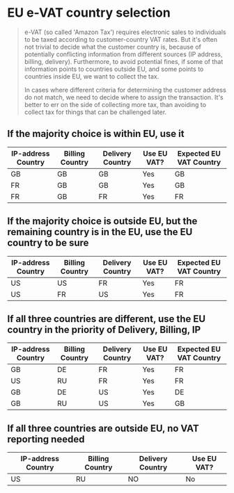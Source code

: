 
# EU e-VAT country selection

> e-VAT (so called 'Amazon Tax') requires electronic sales to individuals to be taxed according to customer-country VAT rates. But it's often not trivial to decide what the customer country is, because of potentially conflicting information from different sources (IP address, billing, delivery). Furthermore, to avoid potential fines, if some of that information points to countries outside EU, and some points to countries inside EU, we want to collect the tax. 
>
>In cases where different criteria for determining the customer address do not match, we need to decide where to assign the transaction. It's better to err on the side of collecting more tax, than avoiding to collect tax for things that can be challenged later.
>

## If the majority choice is within EU, use it

| IP-address Country |  Billing Country | Delivery Country | Use EU VAT? | Expected EU VAT Country  |
|--------------------|------------------|------------------|-------------|--------------------------|
| GB                 | GB               | GB               | Yes         | GB                       |
| FR                 | GB               | GB               | Yes         | GB                       |
| FR                 | GB               | FR               | Yes         | FR                       |

## If the majority choice is outside EU, but the remaining country is in the EU, use the EU country to be sure

| IP-address Country |  Billing Country | Delivery Country | Use EU VAT? | Expected EU VAT Country  |
|--------------------|------------------|------------------|-------------|--------------------------|
| US                 | US               | FR               | Yes         | FR                       |
| US                 | FR               | US               | Yes         | FR                       |

## If all three countries are different, use the EU country in the priority of Delivery, Billing, IP

| IP-address Country |  Billing Country | Delivery Country | Use EU VAT? | Expected EU VAT Country  |
|--------------------|------------------|------------------|-------------|--------------------------|
| GB                 | DE               | FR               | Yes         | FR                       |
| US                 | RU               | FR               | Yes         | FR                       |
| GB                 | DE               | US               | Yes         | DE                       |
| GB                 | RU               | US               | Yes         | GB                       |

## If all three countries are outside EU, no VAT reporting needed

| IP-address Country |  Billing Country | Delivery Country | Use EU VAT?  |
|--------------------|------------------|------------------|--------------|
| US                 | RU               | NO               | No           |

